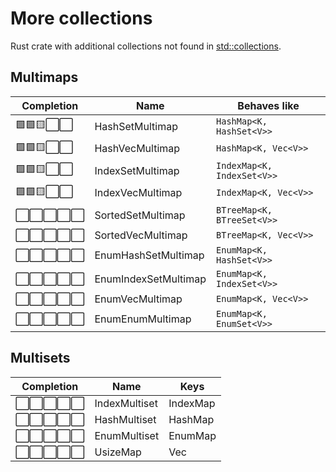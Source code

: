 # More collections

Rust crate with additional collections not found in [std::collections](https://doc.rust-lang.org/std/collections/).

## Multimaps 

| Completion | Name                 | Behaves like               |
| ---------- | -------------------- | -------------------------- |
| 🟩🟩🟨⬜️⬜️      | HashSetMultimap      | `HashMap<K, HashSet<V>>`   |
| 🟩🟩🟨⬜️⬜️      | HashVecMultimap      | `HashMap<K, Vec<V>>`       |
| 🟩🟩🟨⬜️⬜️      | IndexSetMultimap     | `IndexMap<K, IndexSet<V>>` |
| 🟩🟩🟨⬜️⬜️      | IndexVecMultimap     | `IndexMap<K, Vec<V>>`      |
| ⬜️⬜️⬜️⬜️⬜️      | SortedSetMultimap    | `BTreeMap<K, BTreeSet<V>>` |
| ⬜️⬜️⬜️⬜️⬜️      | SortedVecMultimap    | `BTreeMap<K, Vec<V>>`      |
| ⬜️⬜️⬜️⬜️⬜️      | EnumHashSetMultimap  | `EnumMap<K, HashSet<V>>`   |
| ⬜️⬜️⬜️⬜️⬜️      | EnumIndexSetMultimap | `EnumMap<K, IndexSet<V>>`  |
| ⬜️⬜️⬜️⬜️⬜️      | EnumVecMultimap      | `EnumMap<K, Vec<V>>     `  |
| ⬜️⬜️⬜️⬜️⬜️      | EnumEnumMultimap     | `EnumMap<K, EnumSet<V>>`   |

## Multisets

| Completion | Name          | Keys     |
| ---------- | ------------- | -------- |
| ⬜️⬜️⬜️⬜️⬜️      | IndexMultiset | IndexMap |
| ⬜️⬜️⬜️⬜️⬜️      | HashMultiset  | HashMap  |
| ⬜️⬜️⬜️⬜️⬜️      | EnumMultiset  | EnumMap  |
| ⬜️⬜️⬜️⬜️⬜️      | UsizeMap      | Vec      |
